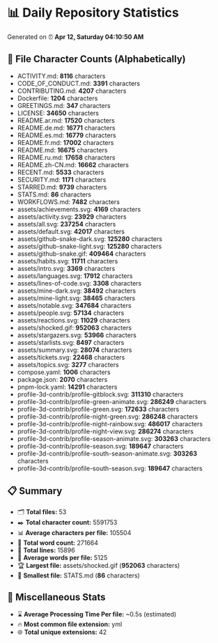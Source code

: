 # 📊 Daily Repository Statistics
Generated on ⏰ **Apr 12, Saturday 04:10:50 AM**

## 📂 File Character Counts (Alphabetically)
- ACTIVITY.md: **8116** characters
- CODE_OF_CONDUCT.md: **3391** characters
- CONTRIBUTING.md: **4207** characters
- Dockerfile: **1204** characters
- GREETINGS.md: **347** characters
- LICENSE: **34650** characters
- README.ar.md: **17520** characters
- README.de.md: **16771** characters
- README.es.md: **16779** characters
- README.fr.md: **17002** characters
- README.md: **16675** characters
- README.ru.md: **17658** characters
- README.zh-CN.md: **16662** characters
- RECENT.md: **5533** characters
- SECURITY.md: **1171** characters
- STARRED.md: **9739** characters
- STATS.md: **86** characters
- WORKFLOWS.md: **7482** characters
- assets/achievements.svg: **4169** characters
- assets/activity.svg: **23929** characters
- assets/all.svg: **237254** characters
- assets/default.svg: **42017** characters
- assets/github-snake-dark.svg: **125280** characters
- assets/github-snake-light.svg: **125280** characters
- assets/github-snake.gif: **409464** characters
- assets/habits.svg: **11711** characters
- assets/intro.svg: **3369** characters
- assets/languages.svg: **17912** characters
- assets/lines-of-code.svg: **3308** characters
- assets/mine-dark.svg: **38492** characters
- assets/mine-light.svg: **38465** characters
- assets/notable.svg: **347684** characters
- assets/people.svg: **57134** characters
- assets/reactions.svg: **11029** characters
- assets/shocked.gif: **952063** characters
- assets/stargazers.svg: **53966** characters
- assets/starlists.svg: **8497** characters
- assets/summary.svg: **28074** characters
- assets/tickets.svg: **22468** characters
- assets/topics.svg: **3277** characters
- compose.yaml: **1006** characters
- package.json: **2070** characters
- pnpm-lock.yaml: **14291** characters
- profile-3d-contrib/profile-gitblock.svg: **311310** characters
- profile-3d-contrib/profile-green-animate.svg: **286249** characters
- profile-3d-contrib/profile-green.svg: **172633** characters
- profile-3d-contrib/profile-night-green.svg: **286248** characters
- profile-3d-contrib/profile-night-rainbow.svg: **486017** characters
- profile-3d-contrib/profile-night-view.svg: **286274** characters
- profile-3d-contrib/profile-season-animate.svg: **303263** characters
- profile-3d-contrib/profile-season.svg: **189647** characters
- profile-3d-contrib/profile-south-season-animate.svg: **303263** characters
- profile-3d-contrib/profile-south-season.svg: **189647** characters

## 📋 Summary
- 🗂️ **Total files:** 53
- ✒️ **Total character count:** 5591753
- 📊 **Average characters per file:** 105504
- 📝 **Total word count:** 271664
- 🧾 **Total lines:** 15896
- 📐 **Average words per file:** 5125
- 🏆 **Largest file:** assets/shocked.gif (**952063** characters)
- 🥉 **Smallest file:** STATS.md (**86** characters)

## 🌟 Miscellaneous Stats
- ⌛ **Average Processing Time Per file:** ~0.5s (estimated)
- 🔥 **Most common file extension:** yml
- 🌐 **Total unique extensions:** 42
